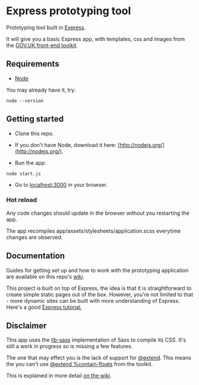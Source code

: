 # Express prototyping tool

Prototyping tool built in [Express](http://expressjs.com/).

It will give you a basic Express app, with templates, css and images from the [GOV.UK front-end toolkit](https://github.com/alphagov/govuk_frontend_toolkit).


## Requirements

* [Node](http://nodejs.org/)

You may already have it, try:

```
node --version
```

## Getting started

* Clone this repo.

* If you don't have Node, download it here: [http://nodejs.org/](http://nodejs.org/).

* Run the app:


```
node start.js
```

* Go to [localhost:3000](http://localhost:3000) in your browser.

### Hot reload

Any code changes should update in the browser without you restarting the app.

The app recompiles app/assets/stylesheets/application.scss everytime changes are observed.

## Documentation

Guides for getting set up and how to work with the prototyping application are available on this repo's [wiki](https://github.com/tombye/express_prototype/wiki).

This project is built on top of Express, the idea is that it is straightforward to create simple static pages out of the box. However, you're not limited to that - more dynamic sites can be built with more understanding of Express. Here's a good [Express tutorial.](http://code.tutsplus.com/tutorials/introduction-to-express--net-33367)

## Disclaimer

This app uses the [lib-sass](https://github.com/hcatlin/libsass) implementation of Sass to compile its CSS. It's still a work in progress so is missing a few features.

The one that may effect you is the lack of support for [@extend](http://sass-lang.com/documentation/file.SASS_REFERENCE.html#extend). This means the you can't use [@extend %contain-floats](https://github.com/alphagov/govuk_frontend_toolkit/blob/master/stylesheets/_shims.scss#L45) from the toolkit.

This is explained in more detail [on the wiki](https://github.com/tombye/express_prototype/wiki/Writing-CSS#wiki-we-use-node-sass).
